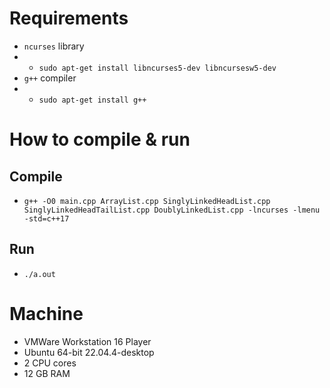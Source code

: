 # Requirements
- `ncurses` library
- - `sudo apt-get install libncurses5-dev libncursesw5-dev`
- `g++` compiler
- - `sudo apt-get install g++`

# How to compile & run
## Compile
- `g++ -O0 main.cpp ArrayList.cpp SinglyLinkedHeadList.cpp SinglyLinkedHeadTailList.cpp DoublyLinkedList.cpp -lncurses -lmenu -std=c++17`

## Run
- `./a.out`

# Machine

- VMWare Workstation 16 Player
- Ubuntu 64-bit 22.04.4-desktop
- 2 CPU cores
- 12 GB RAM
